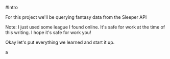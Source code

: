 #Intro

For this project we'll be querying fantasy data from the Sleeper API


Note: I just used some league I found online. It's safe for work at the time of this writing.
I hope it's safe for work you!


Okay let's put everything we learned and start it up.










a

